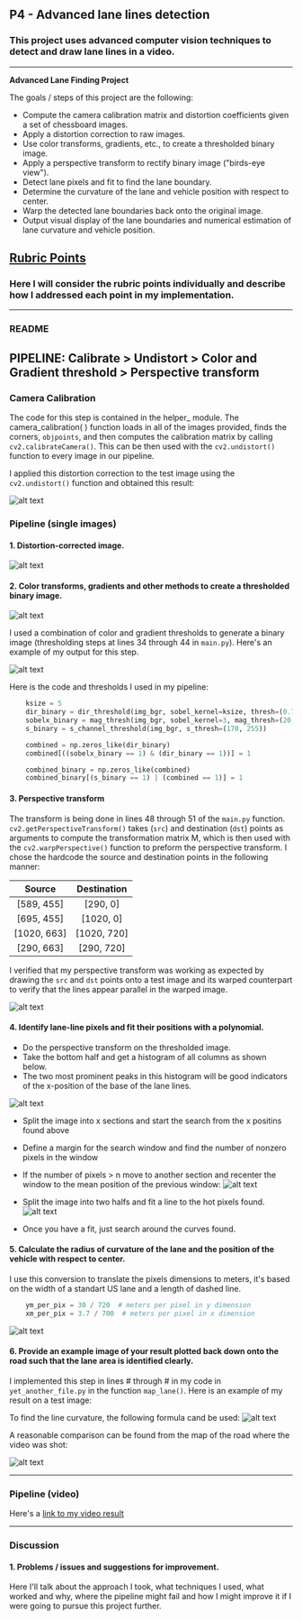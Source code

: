 ## P4 - Advanced lane lines detection

### This project uses advanced computer vision techniques to detect and draw lane lines in a video. 

---

**Advanced Lane Finding Project**

The goals / steps of this project are the following:

* Compute the camera calibration matrix and distortion coefficients given a set of chessboard images.
* Apply a distortion correction to raw images.
* Use color transforms, gradients, etc., to create a thresholded binary image.
* Apply a perspective transform to rectify binary image ("birds-eye view").
* Detect lane pixels and fit to find the lane boundary.
* Determine the curvature of the lane and vehicle position with respect to center.
* Warp the detected lane boundaries back onto the original image.
* Output visual display of the lane boundaries and numerical estimation of lane curvature and vehicle position.

[//]: # "Image References"

[image1]: ./output_images/download.png "Undistorted"
[image2]: ./output_images/download(1).png "Road Transformed"
[image3]: ./output_images/download(2).png "Binary Example"
[image4]: ./output_images/download(3).png "Warp Example"
[image5]: ./output_images/download(5).png  "Fit Visual"
[image6]: ./output_images/download(6).png  "Output"
[image7]: ./output_images/download(7).png  "Output"
[image8]: ./output_images/download(9).png  "Output"
[image10]: ./output_images/download(10).png  "Output"
[image11]: ./output_images/download(11).png  "Output"
[video1]: ./results/video_out_4.mp4 "Video"

## [Rubric Points](https://review.udacity.com/#!/rubrics/571/view)

### Here I will consider the rubric points individually and describe how I addressed each point in my implementation.  

---

### README

## PIPELINE: Calibrate > Undistort > Color and Gradient threshold > Perspective transform

### Camera Calibration

The code for this step is contained in the helper_ module. The camera_calibration( ) function loads in all of the  images provided, finds the  corners, `objpoints`, and then computes the calibration matrix by calling `cv2.calibrateCamera()`. This can be then used with the `cv2.undistort()` function to  every image in our pipeline. 

I applied this distortion correction to the test image using the `cv2.undistort()` function and obtained this result: 

![alt text][image1]

### Pipeline (single images)

#### 1. Distortion-corrected image.

![alt text][image2]

#### 2. Color transforms, gradients and other methods to create a thresholded binary image. 

![alt text][image11]

I used a combination of color and gradient thresholds to generate a binary image (thresholding steps at lines 34 through 44 in `main.py`).  Here's an example of my output for this step.

![alt text][image3]

Here is the code and thresholds I used in my pipeline: 

```python 
	ksize = 5
    dir_binary = dir_threshold(img_bgr, sobel_kernel=ksize, thresh=(0.7, 1.3))
    sobelx_binary = mag_thresh(img_bgr, sobel_kernel=3, mag_thresh=(20, 100))
    s_binary = s_channel_threshold(img_bgr, s_thresh=(170, 255))

    combined = np.zeros_like(dir_binary)
    combined[((sobelx_binary == 1) & (dir_binary == 1))] = 1

    combined_binary = np.zeros_like(combined)
    combined_binary[(s_binary == 1) | (combined == 1)] = 1
```

#### 3. Perspective transform

The transform is being done in lines 48 through 51 of the `main.py` function. `cv2.getPerspectiveTransform()` takes (`src`) and destination (`dst`) points as arguments to compute the transformation matrix M, which is then used with the `cv2.warpPerspective()` function to preform the perspective transform.  I chose the hardcode the source and destination points in the following manner:

|   Source    | Destination |
| :---------: | :---------: |
| [589, 455]  |  [290, 0]   |
| [695, 455]  |  [1020, 0]  |
| [1020, 663] | [1020, 720] |
| [290, 663]  | [290, 720]  |

I verified that my perspective transform was working as expected by drawing the `src` and `dst` points onto a test image and its warped counterpart to verify that the lines appear parallel in the warped image.

![alt text][image4]

#### 4. Identify lane-line pixels and fit their positions with a polynomial.

- Do the perspective transform on the thresholded image. 
- Take the bottom half and get a histogram of all columns as shown below.
- The two most prominent peaks in this histogram will be good indicators of the x-position of the base of the lane lines.

![alt text][image6]
- Split the image into x sections and start the search from the x positins found above
- Define a margin for the search window and find the number of nonzero pixels in the window
- If the number of pixels > n move to another section and recenter the window to the mean position of the previous window:
   ![alt text][image7]

- Split the image into two halfs and fit a line to the hot pixels found.
   ![alt text][image5]
- Once you have a fit, just search around the curves found.

#### 5. Calculate the radius of curvature of the lane and the position of the vehicle with respect to center.

I use this conversion to translate the pixels dimensions to meters, it's based on the width of a standart US lane and a length of dashed line. 

```python
    ym_per_pix = 30 / 720  # meters per pixel in y dimension
    xm_per_pix = 3.7 / 700  # meters per pixel in x dimension
```
 ![alt text][image8]


#### 6. Provide an example image of your result plotted back down onto the road such that the lane area is identified clearly.

I implemented this step in lines # through # in my code in `yet_another_file.py` in the function `map_lane()`.  Here is an example of my result on a test image:

To find the line curvature, the following formula cand be used:
![alt text][image8]

A reasonable comparison can be found from the map of the road where the video was shot:

![alt text][image10]

---

### Pipeline (video)

Here's a [link to my video result](./project_video.mp4)

---

### Discussion

#### 1. Problems / issues and suggestions for improvement.

Here I'll talk about the approach I took, what techniques I used, what worked and why, where the pipeline might fail and how I might improve it if I were going to pursue this project further.  
